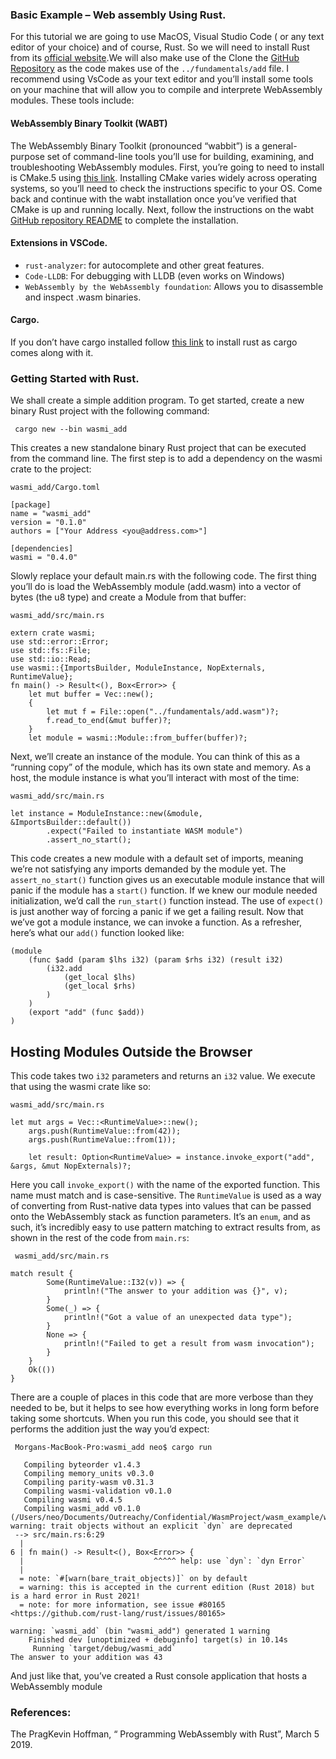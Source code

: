 ### Basic Example – Web assembly Using Rust.  

For this tutorial we are going to use MacOS, Visual Studio Code ( or any text editor of your choice) and of course,  Rust. So we will need to install Rust from its [official website](https://www.rust-lang.org/tools/install).We will also make use of the Clone the [GitHub Repository](https://github.com/WebAssembly/wabt/blob/main/README.md) as the  code makes use of the ```../fundamentals/add``` file. 
 I recommend using  VsCode as your text editor and you’ll install some tools on your machine that will allow you to compile and interprete WebAssembly modules. These tools include:

####	WebAssembly Binary Toolkit (WABT)

The WebAssembly Binary Toolkit (pronounced “wabbit”) is a general-purpose set of command-line tools you’ll use for building, examining, and troubleshooting WebAssembly modules.  First, you’re going to need to install is CMake.5 using [this link](https://tudat.tudelft.nl/installation/setupDevMacOs.html). Installing CMake varies widely across operating systems, so you’ll need to check the instructions specific to your OS. Come back and continue with the wabt installation once you’ve verified that CMake is up and running locally. Next, follow the instructions on the wabt [GitHub repository README](https://github.com/WebAssembly/wabt/blob/main/README.md) to complete the installation.

#### Extensions in VSCode.
-	```rust-analyzer```: for autocomplete and other great features.
-	```Code-LLDB```: For debugging with LLDB (even works on Windows)
-	```WebAssembly by the WebAssembly foundation```: Allows you to disassemble and inspect .wasm binaries.

#### Cargo.

If you don’t have cargo installed follow [this link](https://doc.rust-lang.org/cargo/getting-started/installation.html) to install rust as cargo comes along with it.

### Getting Started with Rust.

We shall create a simple addition program. To get started, create a new binary Rust project with the following command: 

  ``` cargo new --bin wasmi_add```

This creates a new standalone binary Rust project that can be executed from the command line. The first step is to add a dependency on the wasmi crate to the project:
 
 ```wasmi_add/Cargo.toml```

 ``` 
[package]
name = "wasmi_add"
version = "0.1.0"
authors = ["Your Address <you@address.com>"]

[dependencies]
wasmi = "0.4.0"
```

Slowly replace your default main.rs with the following code. 
The first thing you’ll do is load the WebAssembly module (add.wasm) into a vector of bytes (the u8 type) and create a Module from that buffer:

  ```wasmi_add/src/main.rs```

```
extern crate wasmi;
use std::error::Error;
use std::fs::File;
use std::io::Read;
use wasmi::{ImportsBuilder, ModuleInstance, NopExternals, RuntimeValue};
fn main() -> Result<(), Box<Error>> {
    let mut buffer = Vec::new();
    {
        let mut f = File::open("../fundamentals/add.wasm")?;
        f.read_to_end(&mut buffer)?;
    }
    let module = wasmi::Module::from_buffer(buffer)?;
```

Next, we’ll create an instance of the module. You can think of this as a “running copy” of the module, which has its own state and memory. As a host, the module instance is what you’ll interact with most of the time:

```wasmi_add/src/main.rs```

```
let instance = ModuleInstance::new(&module, &ImportsBuilder::default())
        .expect("Failed to instantiate WASM module")
        .assert_no_start();
```

This code creates a new module with a default set of imports, meaning we’re not satisfying any imports demanded by the module yet. The ```assert_no_start()``` function gives us an executable module instance that will panic if the module has a ```start()``` function. If we knew our module needed initialization, we’d call the ```run_start()``` function instead. The use of ```expect()``` is just another way of forcing a panic if we get a failing result.
Now that we’ve got a module instance, we can invoke a function. As a refresher, here’s what our ```add()``` function looked like:

```
(module
    (func $add (param $lhs i32) (param $rhs i32) (result i32)
        (i32.add
            (get_local $lhs)
            (get_local $rhs)
        )
    )
    (export "add" (func $add))
)
```

## Hosting Modules Outside the Browser

This code takes two ```i32``` parameters and returns an ```i32``` value. We execute that using the wasmi crate like so:

```wasmi_add/src/main.rs```

``` 
let mut args = Vec::<RuntimeValue>::new();
    args.push(RuntimeValue::from(42));
    args.push(RuntimeValue::from(1));

    let result: Option<RuntimeValue> = instance.invoke_export("add", &args, &mut NopExternals)?;
```
Here you call ```invoke_export()``` with the name of the exported function. This name must match and is case-sensitive. The ```RuntimeValue``` is used as a way of converting from Rust-native data types into values that can be passed onto the WebAssembly stack as function parameters. It’s an ```enum```, and as such, it’s incredibly easy to use pattern matching to extract results from, as shown in
the rest of the code from ```main.rs```:

``` wasmi_add/src/main.rs```

```
match result {
        Some(RuntimeValue::I32(v)) => {
            println!("The answer to your addition was {}", v);
        }
        Some(_) => {
            println!("Got a value of an unexpected data type");
        }
        None => {
            println!("Failed to get a result from wasm invocation");
        }
    }
    Ok(())
}
```

There are a couple of places in this code that are more verbose than they needed to be, but it helps to see how everything works in long form before
taking some shortcuts. When you run this code, you should see that it performs the addition just the way you’d expect:


``` Morgans-MacBook-Pro:wasmi_add neo$ cargo run``` 

```
   Compiling byteorder v1.4.3
   Compiling memory_units v0.3.0
   Compiling parity-wasm v0.31.3
   Compiling wasmi-validation v0.1.0
   Compiling wasmi v0.4.5
   Compiling wasmi_add v0.1.0 (/Users/neo/Documents/Outreachy/Confidential/WasmProject/wasm_example/wasmi_add)
warning: trait objects without an explicit `dyn` are deprecated
 --> src/main.rs:6:29
  |
6 | fn main() -> Result<(), Box<Error>> {
  |                             ^^^^^ help: use `dyn`: `dyn Error`
  |
  = note: `#[warn(bare_trait_objects)]` on by default
  = warning: this is accepted in the current edition (Rust 2018) but is a hard error in Rust 2021!
  = note: for more information, see issue #80165 <https://github.com/rust-lang/rust/issues/80165>

warning: `wasmi_add` (bin "wasmi_add") generated 1 warning
    Finished dev [unoptimized + debuginfo] target(s) in 10.14s
     Running `target/debug/wasmi_add`
The answer to your addition was 43
```
And just like that, you’ve created a Rust console application that hosts a WebAssembly module
### References: 

 The PragKevin Hoffman, “ Programming WebAssembly with Rust”, March 5 2019.
